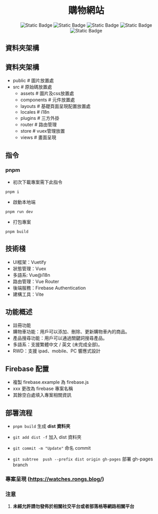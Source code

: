 <div align="center">

# 購物網站

![Static Badge](https://img.shields.io/badge/Vue-green) 
![Static Badge](https://img.shields.io/badge/Vuetify-blue) 
![Static Badge](https://img.shields.io/badge/Vite-green) 
![Static Badge](https://img.shields.io/badge/Node-v21.6.2-blue)  
![Static Badge](https://img.shields.io/badge/pnpm-9.7.0-orange)

</div>

## 資料夾架構


## 資料夾架構
 - public # 圖片放置處
 - src # 原始碼放置處
    - assets # 圖片及css放置處
    - components # 元件放置處
    - layouts # 基礎頁面呈現配置放置處
    - locales # i18n
    - plugins # 三方外掛
    - router # 路由管理
    - store # vuex管理放置
    - views # 畫面呈現
    
## 指令

### pnpm
- 初次下載專案需下此指令
```
pnpm i 
```

- 啟動本地端
```
pnpm run dev 
```

- 打包專案
```
pnpm build 
```

## 技術棧
-	UI框架：Vuetify
-	狀態管理：Vuex
-   多語系: Vue@i18n
-	路由管理：Vue Router
-	後端服務：Firebase Authentication
-	建構工具：Vite

## 功能概述
-   註冊功能
-	購物車功能：用戶可以添加、刪除、更新購物車內的商品。
-	產品搜尋功能：用戶可以通過關鍵詞搜尋產品。
-   多語系：支援繁體中文 / 英文 (未完成全部)。
-   RWD：支援 ipad、mobile、PC 響應式設計

## Firebase 配置
-   複製 firebase.example 為 firebase.js
-   xxx 更改為 firebase 專案名稱
-   其餘空白處填入專案相關資訊

## 部署流程
- `pnpm build` 生成 **dist 資料夾**

- `git add dist -f` 加入 dist 資料夾

- `git commit -m "Update"` 命名 commit

- `git subtree  push --prefix dist origin gh-pages` 部署 gh-pages branch

### 專案呈現 (https://watches.rongs.blog/)

### 注意

1. <strong>未經允許請勿發佈於相關社交平台或者部落格等網路相關平台<strong>


